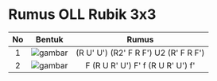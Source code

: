 # Rumus OLL Rubik 3x3

| No | Bentuk | Rumus | 
|:--:|:--:|:--:|
| 1 | ![gambar](https://github.com/FII14/rumus-oll-rubik-3x3/blob/main/gambar/20230812_093750.jpg) | (R U' U') (R2' F R F') U2 (R' F R F') |
| 2 | ![gambar]() | F (R U R' U') F' f (R U R' U') f' |
